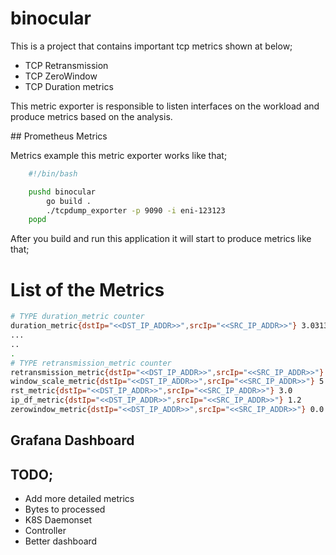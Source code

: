 # binocular

This is a project that contains important tcp metrics shown at below;

* TCP Retransmission
* TCP ZeroWindow
* TCP Duration metrics

This metric exporter is responsible to listen interfaces on the workload and produce metrics based on the analysis.

## Prometheus Metrics

Metrics example this metric exporter works like that;

```sh
    #!/bin/bash

    pushd binocular 
        go build .
        ./tcpdump_exporter -p 9090 -i eni-123123
    popd
```

After you build and run this application it will start to produce metrics like that;

# List of the Metrics

```sh
# TYPE duration_metric counter
duration_metric{dstIp="<<DST_IP_ADDR>>",srcIp="<<SRC_IP_ADDR>>"} 3.0313016523275064e+18
...
..
.
# TYPE retransmission_metric counter
retransmission_metric{dstIp="<<DST_IP_ADDR>>",srcIp="<<SRC_IP_ADDR>>"} 12
window_scale_metric{dstIp="<<DST_IP_ADDR>>",srcIp="<<SRC_IP_ADDR>>"} 5.0
rst_metric{dstIp="<<DST_IP_ADDR>>",srcIp="<<SRC_IP_ADDR>>"} 3.0
ip_df_metric{dstIp="<<DST_IP_ADDR>>",srcIp="<<SRC_IP_ADDR>>"} 1.2
zerowindow_metric{dstIp="<<DST_IP_ADDR>>",srcIp="<<SRC_IP_ADDR>>"} 0.0


```

## Grafana Dashboard



## TODO;

* Add more detailed metrics
* Bytes to processed
* K8S Daemonset
* Controller
* Better dashboard